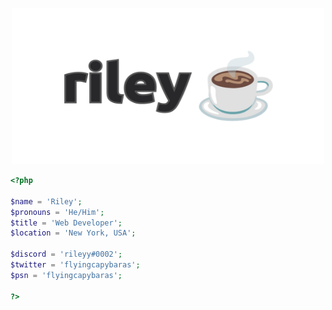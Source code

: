<p align="center">
  <img src="https://github.com/flyingcapybaras/flyingcapybaras/raw/main/mybanner.png" width="500" height="250" />
</p>

```php
<?php

$name = 'Riley';
$pronouns = 'He/Him';
$title = 'Web Developer';
$location = 'New York, USA';

$discord = 'rileyy#0002';
$twitter = 'flyingcapybaras';
$psn = 'flyingcapybaras';

?>
```
